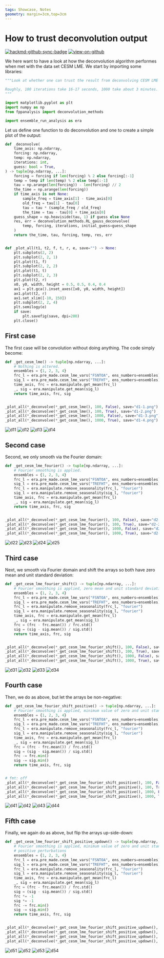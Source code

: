 ```yaml
---
tags: Showcase, Notes
geometry: margin=3cm,top=3cm
---
```


# How to trust deconvolution output

[![hackmd-github-sync-badge](https://hackmd.io/j4L-EIhRQqGdl5KmiIZ-_w/badge)](https://hackmd.io/@engeir/SJuISlKzs)
[![view-on-github](https://img.shields.io/badge/View%20on-GitHub-yellowgreen)](https://github.com/engeir/hack-md-notes/blob/main/do-we-trust-deconvolution.md)

We here want to have a look at how the deconvolution algorithm performes when met with
the data set CESM LME. We start by importing some libraries:

```python
"""Look at whether one can trust the result from deconvolving CESM LME data.

Roughly, 100 iterations take 16-17 seconds, 1000 take about 3 minutes.
"""

import matplotlib.pyplot as plt
import numpy as np
from fppanalysis import deconvolution_methods

import ensemble_run_analysis as era
```

Let us define one function to do deconvolution and one to create a simple plot of the
output:

```python
def _deconvolve(
    time_axis: np.ndarray,
    forcing: np.ndarray,
    temp: np.ndarray,
    iterations: int,
    guess: bool = True,
) -> tuple[np.ndarray, ...]:
    forcing = forcing if len(forcing) % 2 else forcing[:-1]
    temp = temp if len(temp) % 2 else temp[:-1]
    tau = np.arange(len(forcing)) - len(forcing) // 2
    the_time = np.arange(len(forcing))
    if time_axis is not None:
        sample_freq = time_axis[1] - time_axis[0]
        old_freq = tau[1] - tau[0]
        tau = tau * (sample_freq / old_freq)
        the_time = tau - tau[0] + time_axis[0]
    guess_shape = np.heaviside(tau, 1) if guess else None
    res, err = deconvolution_methods.RL_gauss_deconvolve(
        temp, forcing, iterations, initial_guess=guess_shape
    )
    return the_time, tau, forcing, temp, res, err


def _plot_all(t1, t2, f, t, r, e, save="") -> None:
    plt.subplots(2, 2)
    plt.subplot(2, 2, 1)
    plt.plot(t1, f)
    plt.subplot(2, 2, 2)
    plt.plot(t1, t)
    plt.subplot(2, 2, 3)
    plt.plot(t2, r)
    x0, y0, width, height = 0.5, 0.5, 0.4, 0.4
    ax1 = plt.gca().inset_axes([x0, y0, width, height])
    ax1.plot(t2, r)
    ax1.set_xlim([-10, 150])
    plt.subplot(2, 2, 4)
    plt.semilogy(e)
    if save:
        plt.savefig(save, dpi=200)
    plt.close()
```

## First case

The first case will be convolution without doing anything. The code simply become:

```python
def _get_cesm_lme() -> tuple[np.ndarray, ...]:
    # Nothing is altered.
    ensembles = {1, 2, 3, 4}
    frc_l = era.pre_made.cesm_lme_vars("FSNTOA", ens_numbers=ensembles)
    sig_l = era.pre_made.cesm_lme_vars("TREFHT", ens_numbers=ensembles)
    time_axis, frc = era.manipulate.get_mean(frc_l)
    _, sig = era.manipulate.get_mean(sig_l)
    return time_axis, frc, sig


_plot_all(*_deconvolve(*_get_cesm_lme(), 100, False), save="d1-1.png")
_plot_all(*_deconvolve(*_get_cesm_lme(), 100, True), save="d1-2.png")
_plot_all(*_deconvolve(*_get_cesm_lme(), 1000, False), save="d1-3.png")
_plot_all(*_deconvolve(*_get_cesm_lme(), 1000, True), save="d1-4.png")
```

![d11](https://github.com/engeir/hack-md-notes/raw/main/assets/pic/do-we-trust-deconv/d1-1.png)
![d12](https://github.com/engeir/hack-md-notes/raw/main/assets/pic/do-we-trust-deconv/d1-2.png)
![d13](https://github.com/engeir/hack-md-notes/raw/main/assets/pic/do-we-trust-deconv/d1-3.png)
![d14](https://github.com/engeir/hack-md-notes/raw/main/assets/pic/do-we-trust-deconv/d1-4.png)

## Second case

Second, we only smooth via the Fourier domain:

```python
def _get_cesm_lme_fourier() -> tuple[np.ndarray, ...]:
    # Fourier smoothing is applied.
    ensembles = {1, 2, 3, 4}
    frc_l = era.pre_made.cesm_lme_vars("FSNTOA", ens_numbers=ensembles)
    sig_l = era.pre_made.cesm_lme_vars("TREFHT", ens_numbers=ensembles)
    frc_l = era.manipulate.remove_seasonality(frc_l, "fourier")
    sig_l = era.manipulate.remove_seasonality(sig_l, "fourier")
    time_axis, frc = era.manipulate.get_mean(frc_l)
    _, sig = era.manipulate.get_mean(sig_l)
    return time_axis, frc, sig


_plot_all(*_deconvolve(*_get_cesm_lme_fourier(), 100, False), save="d2-1.png")
_plot_all(*_deconvolve(*_get_cesm_lme_fourier(), 100, True), save="d2-2.png")
_plot_all(*_deconvolve(*_get_cesm_lme_fourier(), 1000, False), save="d2-3.png")
_plot_all(*_deconvolve(*_get_cesm_lme_fourier(), 1000, True), save="d2-4.png")
```

![d22](https://github.com/engeir/hack-md-notes/raw/main/assets/pic/do-we-trust-deconv/d2-1.png)
![d23](https://github.com/engeir/hack-md-notes/raw/main/assets/pic/do-we-trust-deconv/d2-2.png)
![d24](https://github.com/engeir/hack-md-notes/raw/main/assets/pic/do-we-trust-deconv/d2-3.png)
![d25](https://github.com/engeir/hack-md-notes/raw/main/assets/pic/do-we-trust-deconv/d2-4.png)

## Third case

Next, we smooth via Fourier domain and shift the arrays so both have zero mean and unit
standard deviation:

```python
def _get_cesm_lme_fourier_shift() -> tuple[np.ndarray, ...]:
    # Fourier smoothing is applied, zero mean and unit standard deviation
    ensembles = {1, 2, 3, 4}
    frc_l = era.pre_made.cesm_lme_vars("FSNTOA", ens_numbers=ensembles)
    sig_l = era.pre_made.cesm_lme_vars("TREFHT", ens_numbers=ensembles)
    frc_l = era.manipulate.remove_seasonality(frc_l, "fourier")
    sig_l = era.manipulate.remove_seasonality(sig_l, "fourier")
    time_axis, frc = era.manipulate.get_mean(frc_l)
    _, sig = era.manipulate.get_mean(sig_l)
    frc = (frc - frc.mean()) / frc.std()
    sig = (sig - sig.mean()) / sig.std()
    return time_axis, frc, sig


_plot_all(*_deconvolve(*_get_cesm_lme_fourier_shift(), 100, False), save="d3-1.png")
_plot_all(*_deconvolve(*_get_cesm_lme_fourier_shift(), 100, True), save="d3-2.png")
_plot_all(*_deconvolve(*_get_cesm_lme_fourier_shift(), 1000, False), save="d3-3.png")
_plot_all(*_deconvolve(*_get_cesm_lme_fourier_shift(), 1000, True), save="d3-4.png")
```

![d31](https://github.com/engeir/hack-md-notes/raw/main/assets/pic/do-we-trust-deconv/d3-1.png)
![d32](https://github.com/engeir/hack-md-notes/raw/main/assets/pic/do-we-trust-deconv/d3-2.png)
![d33](https://github.com/engeir/hack-md-notes/raw/main/assets/pic/do-we-trust-deconv/d3-3.png)
![d34](https://github.com/engeir/hack-md-notes/raw/main/assets/pic/do-we-trust-deconv/d3-4.png)

## Fourth case

Then, we do as above, but let the arrays be non-negative:

```python
def _get_cesm_lme_fourier_shift_positive() -> tuple[np.ndarray, ...]:
    # Fourier smoothing is applied, minimum value of zero and unit standard deviation
    ensembles = {1, 2, 3, 4}
    frc_l = era.pre_made.cesm_lme_vars("FSNTOA", ens_numbers=ensembles)
    sig_l = era.pre_made.cesm_lme_vars("TREFHT", ens_numbers=ensembles)
    frc_l = era.manipulate.remove_seasonality(frc_l, "fourier")
    sig_l = era.manipulate.remove_seasonality(sig_l, "fourier")
    time_axis, frc = era.manipulate.get_mean(frc_l)
    _, sig = era.manipulate.get_mean(sig_l)
    frc = (frc - frc.mean()) / frc.std()
    sig = (sig - sig.mean()) / sig.std()
    frc -= frc.min()
    sig -= sig.min()
    return time_axis, frc, sig


# fmt: off
_plot_all(*_deconvolve(*_get_cesm_lme_fourier_shift_positive(), 100, False), save="d4-1.png")
_plot_all(*_deconvolve(*_get_cesm_lme_fourier_shift_positive(), 100, True), save="d4-2.png")
_plot_all(*_deconvolve(*_get_cesm_lme_fourier_shift_positive(), 1000, False), save="d4-3.png")
_plot_all(*_deconvolve(*_get_cesm_lme_fourier_shift_positive(), 1000, True), save="d4-4.png")
```

![d41](https://github.com/engeir/hack-md-notes/raw/main/assets/pic/do-we-trust-deconv/d4-1.png)
![d42](https://github.com/engeir/hack-md-notes/raw/main/assets/pic/do-we-trust-deconv/d4-2.png)
![d43](https://github.com/engeir/hack-md-notes/raw/main/assets/pic/do-we-trust-deconv/d4-3.png)
![d44](https://github.com/engeir/hack-md-notes/raw/main/assets/pic/do-we-trust-deconv/d4-4.png)

## Fifth case

Finally, we again do as above, but flip the arrays up-side-down:

```python
def _get_cesm_lme_fourier_shift_positive_updown() -> tuple[np.ndarray, ...]:
    # Fourier smoothing is applied, minimum value of zero and unit standard deviation,
    # positive perturbations
    ensembles = {1, 2, 3, 4}
    frc_l = era.pre_made.cesm_lme_vars("FSNTOA", ens_numbers=ensembles)
    sig_l = era.pre_made.cesm_lme_vars("TREFHT", ens_numbers=ensembles)
    frc_l = era.manipulate.remove_seasonality(frc_l, "fourier")
    sig_l = era.manipulate.remove_seasonality(sig_l, "fourier")
    time_axis, frc = era.manipulate.get_mean(frc_l)
    _, sig = era.manipulate.get_mean(sig_l)
    frc = (frc - frc.mean()) / frc.std()
    sig = (sig - sig.mean()) / sig.std()
    frc *= -1
    sig *= -1
    frc -= frc.min()
    sig -= sig.min()
    return time_axis, frc, sig


_plot_all(*_deconvolve(*_get_cesm_lme_fourier_shift_positive_updown(), 100, False), save="d5-1.png")
_plot_all(*_deconvolve(*_get_cesm_lme_fourier_shift_positive_updown(), 100, True), save="d5-2.png")
_plot_all(*_deconvolve(*_get_cesm_lme_fourier_shift_positive_updown(), 1000, False), save="d5-3.png")
_plot_all(*_deconvolve(*_get_cesm_lme_fourier_shift_positive_updown(), 1000, True), save="d5-4.png")
```

![d51](https://github.com/engeir/hack-md-notes/raw/main/assets/pic/do-we-trust-deconv/d5-1.png)
![d52](https://github.com/engeir/hack-md-notes/raw/main/assets/pic/do-we-trust-deconv/d5-2.png)
![d53](https://github.com/engeir/hack-md-notes/raw/main/assets/pic/do-we-trust-deconv/d5-3.png)
![d54](https://github.com/engeir/hack-md-notes/raw/main/assets/pic/do-we-trust-deconv/d5-4.png)

